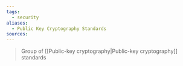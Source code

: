 ```yaml
---
tags:
  - security
aliases:
  - Public Key Cryptography Standards
sources:
---
```

> Group of [[Public-key cryptography|Public-key cryptography]] standards